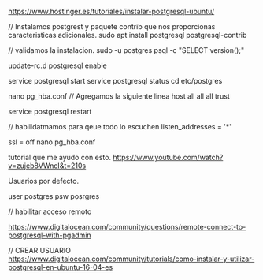 https://www.hostinger.es/tutoriales/instalar-postgresql-ubuntu/



// Instalamos postgrest y paquete contrib que nos proporcionas caracteristicas adicionales.
sudo apt install postgresql postgresql-contrib

// validamos la instalacion.
sudo -u postgres psql -c "SELECT version();"



update-rc.d postgresql enable

service postgresql start
service postgresql status
cd etc/postgres

nano pg_hba.conf
// Agregamos la siguiente linea
host    all     all     all     trust


service postgresql restart

// habilidatmamos para qeue todo lo escuchen
listen_addresses = '*'

ssl = off
nano pg_hba.conf


tutorial que me ayudo con esto.
https://www.youtube.com/watch?v=zujeb8VWncI&t=210s


Usuarios por defecto.

user postgres
psw posrgres 




// habilitar acceso remoto



https://www.digitalocean.com/community/questions/remote-connect-to-postgresql-with-pgadmin


// CREAR USUARIO
https://www.digitalocean.com/community/tutorials/como-instalar-y-utilizar-postgresql-en-ubuntu-16-04-es
